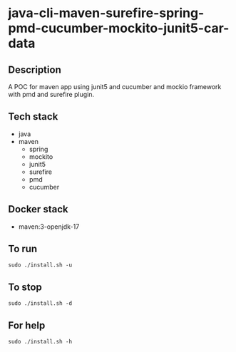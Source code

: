 # java-cli-maven-surefire-spring-pmd-cucumber-mockito-junit5-car-data

## Description
A POC for maven app using junit5
and cucumber and mockio framework
 with pmd
and surefire plugin.

## Tech stack
- java
- maven
	- spring
	- mockito
  - junit5
  - surefire
  - pmd
  - cucumber

## Docker stack
- maven:3-openjdk-17

## To run
`sudo ./install.sh -u`

## To stop
`sudo ./install.sh -d`

## For help
`sudo ./install.sh -h`
